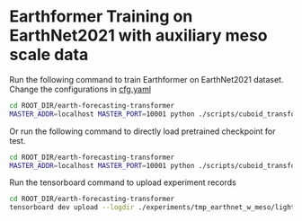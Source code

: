 # Earthformer Training on EarthNet2021 with auxiliary meso scale data
Run the following command to train Earthformer on EarthNet2021 dataset. 
Change the configurations in [cfg.yaml](./cfg.yaml)
```bash
cd ROOT_DIR/earth-forecasting-transformer
MASTER_ADDR=localhost MASTER_PORT=10001 python ./scripts/cuboid_transformer/earthnet_w_meso/train_cuboid_earthnet.py --gpus 2 --cfg ./scripts/cuboid_transformer/earthnet_w_meso/cfg.yaml --ckpt_name last.ckpt --save tmp_earthnet_w_meso
```
Or run the following command to directly load pretrained checkpoint for test.
```bash
cd ROOT_DIR/earth-forecasting-transformer
MASTER_ADDR=localhost MASTER_PORT=10001 python ./scripts/cuboid_transformer/earthnet_w_meso/train_cuboid_earthnet.py --gpus 2 --cfg ./scripts/cuboid_transformer/earthnet_w_meso/earthformer_earthnet_v1.yaml --pretrained --save tmp_earthnet_w_meso
```
Run the tensorboard command to upload experiment records
```bash
cd ROOT_DIR/earth-forecasting-transformer
tensorboard dev upload --logdir ./experiments/tmp_earthnet_w_meso/lightning_logs --name 'tmp_earthnet_w_meso'
```
